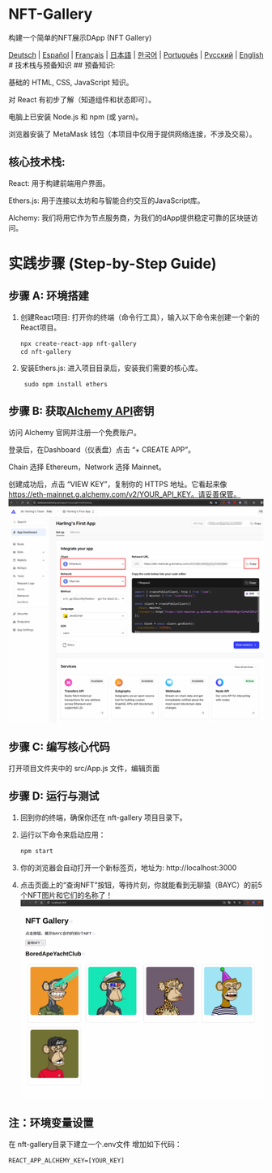 # NFT-Gallery
构建一个简单的NFT展示DApp (NFT Gallery)

<div align="left">
  <!-- Keep these links. Translations will automatically update with the README. -->
  <a href="https://zdoc.app/de/jedi9t/NFT-Gallery">Deutsch</a> | 
  <a href="https://zdoc.app/es/jedi9t/NFT-Gallery">Español</a> | 
  <a href="https://zdoc.app/fr/jedi9t/NFT-Gallery">Français</a> | 
  <a href="https://zdoc.app/ja/jedi9t/NFT-Gallery">日本語</a> | 
  <a href="https://zdoc.app/ko/jedi9t/NFT-Gallery">한국어</a> | 
  <a href="https://zdoc.app/pt/jedi9t/NFT-Gallery">Português</a> | 
  <a href="https://zdoc.app/ru/jedi9t/NFT-Gallery">Русский</a> | 
  <a href="https://zdoc.app/en/jedi9t/NFT-Gallery">English</a>
</div>
# 技术栈与预备知识
## 预备知识:

基础的 HTML, CSS, JavaScript 知识。

对 React 有初步了解（知道组件和状态即可）。

电脑上已安装 Node.js 和 npm (或 yarn)。

浏览器安装了 MetaMask 钱包（本项目中仅用于提供网络连接，不涉及交易）。

## 核心技术栈:

React: 用于构建前端用户界面。

Ethers.js: 用于连接以太坊和与智能合约交互的JavaScript库。

Alchemy: 我们将用它作为节点服务商，为我们的dApp提供稳定可靠的区块链访问。

# 实践步骤 (Step-by-Step Guide)
## 步骤 A: 环境搭建
1. 创建React项目: 打开你的终端（命令行工具），输入以下命令来创建一个新的React项目。
   
   ```
   npx create-react-app nft-gallery
   cd nft-gallery
   ```

1. 安装Ethers.js: 进入项目目录后，安装我们需要的核心库。
   ```
    sudo npm install ethers
   ```
## 步骤 B: 获取[Alchemy API](https://www.alchemy.com/)密钥
访问 Alchemy 官网并注册一个免费账户。

登录后，在Dashboard（仪表盘）点击 “+ CREATE APP”。

Chain 选择 Ethereum，Network 选择 Mainnet。

创建成功后，点击 “VIEW KEY”，复制你的 HTTPS 地址。它看起来像 https://eth-mainnet.g.alchemy.com/v2/YOUR_API_KEY。请妥善保管。
![alt text](resources/images/cc1d683dbe77e69b2fb44084e70de2d5.png)

## 步骤 C: 编写核心代码
打开项目文件夹中的 src/App.js 文件，编辑页面


## 步骤 D: 运行与测试
1. 回到你的终端，确保你还在 nft-gallery 项目目录下。

2. 运行以下命令来启动应用：
   ```Bash
   npm start
   ```
3. 你的浏览器会自动打开一个新标签页，地址为: http://localhost:3000
4. 点击页面上的“查询NFT”按钮，等待片刻，你就能看到无聊猿（BAYC）的前5个NFT图片和它们的名称了！
![alt text](resources/images/af133048ba7f7554d97789901076918a.png)

## 注：环境变量设置
在 nft-gallery目录下建立一个.env文件
增加如下代码：
```
REACT_APP_ALCHEMY_KEY=[YOUR_KEY]
```
